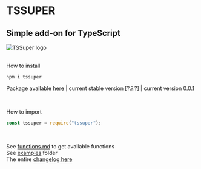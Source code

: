 # TSSUPER

## Simple add-on for TypeScript

![TSSuper logo](https://github.com/thainanluiz/TSSuper/blob/main/images/logos/tssuper259x259.png "Logo TSSuper")

<br>
How to install

```shell
npm i tssuper
```

Package available [here] | current stable version [?.?.?] | current version [0.0.1]

<br>

How to import

```ts
const tssuper = require("tssuper");
```

<br>

See [functions.md] to get available functions <br>
See [examples] folder <br>
The entire [changelog here] <br>

[functions.md]: https://github.com/thainanluiz/TSSuper/blob/main/FUNCTIONS.md
[here]: https://www.npmjs.com/package/tssuper
[examples]: https://github.com/thainanluiz/TSSuper/blob/main/examples/
[changelog here]: https://github.com/thainanluiz/TSSuper/blob/main/CHANGELOG.md
[0.0.1]: https://www.npmjs.com/package/tssuper/v/0.0.1
[TSSuper]: https://github.com/thainanluiz/TSSuper
